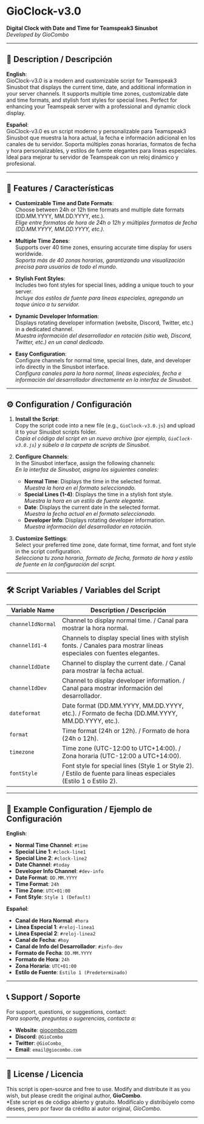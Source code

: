 # GioClock-v3.0
**Digital Clock with Date and Time for Teamspeak3 Sinusbot**  
*Developed by GioCombo*

---

## 📜 Description / Descripción

**English**:  
GioClock-v3.0 is a modern and customizable script for Teamspeak3 Sinusbot that displays the current time, date, and additional information in your server channels. It supports multiple time zones, customizable date and time formats, and stylish font styles for special lines. Perfect for enhancing your Teamspeak server with a professional and dynamic clock display.

**Español**:  
GioClock-v3.0 es un script moderno y personalizable para Teamspeak3 Sinusbot que muestra la hora actual, la fecha e información adicional en los canales de tu servidor. Soporta múltiples zonas horarias, formatos de fecha y hora personalizables, y estilos de fuente elegantes para líneas especiales. Ideal para mejorar tu servidor de Teamspeak con un reloj dinámico y profesional.

---

## 🚀 Features / Características

- **Customizable Time and Date Formats**:  
  Choose between 24h or 12h time formats and multiple date formats (DD.MM.YYYY, MM.DD.YYYY, etc.).  
  *Elige entre formatos de hora de 24h o 12h y múltiples formatos de fecha (DD.MM.YYYY, MM.DD.YYYY, etc.).*

- **Multiple Time Zones**:  
  Supports over 40 time zones, ensuring accurate time display for users worldwide.  
  *Soporta más de 40 zonas horarias, garantizando una visualización precisa para usuarios de todo el mundo.*

- **Stylish Font Styles**:  
  Includes two font styles for special lines, adding a unique touch to your server.  
  *Incluye dos estilos de fuente para líneas especiales, agregando un toque único a tu servidor.*

- **Dynamic Developer Information**:  
  Displays rotating developer information (website, Discord, Twitter, etc.) in a dedicated channel.  
  *Muestra información del desarrollador en rotación (sitio web, Discord, Twitter, etc.) en un canal dedicado.*

- **Easy Configuration**:  
  Configure channels for normal time, special lines, date, and developer info directly in the Sinusbot interface.  
  *Configura canales para la hora normal, líneas especiales, fecha e información del desarrollador directamente en la interfaz de Sinusbot.*

---

## ⚙️ Configuration / Configuración

1. **Install the Script**:  
   Copy the script code into a new file (e.g., `GioClock-v3.0.js`) and upload it to your Sinusbot scripts folder.  
   *Copia el código del script en un nuevo archivo (por ejemplo, `GioClock-v3.0.js`) y súbelo a la carpeta de scripts de Sinusbot.*

2. **Configure Channels**:  
   In the Sinusbot interface, assign the following channels:  
   *En la interfaz de Sinusbot, asigna los siguientes canales:*
   - **Normal Time**: Displays the time in the selected format.  
     *Muestra la hora en el formato seleccionado.*
   - **Special Lines (1-4)**: Displays the time in a stylish font style.  
     *Muestra la hora en un estilo de fuente elegante.*
   - **Date**: Displays the current date in the selected format.  
     *Muestra la fecha actual en el formato seleccionado.*
   - **Developer Info**: Displays rotating developer information.  
     *Muestra información del desarrollador en rotación.*

3. **Customize Settings**:  
   Select your preferred time zone, date format, time format, and font style in the script configuration.  
   *Selecciona tu zona horaria, formato de fecha, formato de hora y estilo de fuente en la configuración del script.*

---

## 🛠️ Script Variables / Variables del Script

| Variable Name       | Description / Descripción                                                                 |
|----------------------|-------------------------------------------------------------------------------------------|
| `channelIdNormal`    | Channel to display normal time. / Canal para mostrar la hora normal.                      |
| `channelId1-4`       | Channels to display special lines with stylish fonts. / Canales para mostrar líneas especiales con fuentes elegantes. |
| `channelIdDate`      | Channel to display the current date. / Canal para mostrar la fecha actual.                |
| `channelIdDev`       | Channel to display developer information. / Canal para mostrar información del desarrollador. |
| `dateformat`         | Date format (DD.MM.YYYY, MM.DD.YYYY, etc.). / Formato de fecha (DD.MM.YYYY, MM.DD.YYYY, etc.). |
| `format`             | Time format (24h or 12h). / Formato de hora (24h o 12h).                                  |
| `timezone`           | Time zone (UTC-12:00 to UTC+14:00). / Zona horaria (UTC-12:00 a UTC+14:00).               |
| `fontStyle`          | Font style for special lines (Style 1 or Style 2). / Estilo de fuente para líneas especiales (Estilo 1 o Estilo 2). |

---

## 📝 Example Configuration / Ejemplo de Configuración

**English**:  
- **Normal Time Channel**: `#time`  
- **Special Line 1**: `#clock-line1`  
- **Special Line 2**: `#clock-line2`  
- **Date Channel**: `#today`  
- **Developer Info Channel**: `#dev-info`  
- **Date Format**: `DD.MM.YYYY`  
- **Time Format**: `24h`  
- **Time Zone**: `UTC+01:00`  
- **Font Style**: `Style 1 (Default)`

**Español**:  
- **Canal de Hora Normal**: `#hora`  
- **Línea Especial 1**: `#reloj-linea1`  
- **Línea Especial 2**: `#reloj-linea2`  
- **Canal de Fecha**: `#hoy`  
- **Canal de Info del Desarrollador**: `#info-dev`  
- **Formato de Fecha**: `DD.MM.YYYY`  
- **Formato de Hora**: `24h`  
- **Zona Horaria**: `UTC+01:00`  
- **Estilo de Fuente**: `Estilo 1 (Predeterminado)`

---

## 📞 Support / Soporte

For support, questions, or suggestions, contact:  
*Para soporte, preguntas o sugerencias, contacta a:*
- **Website**: [giocombo.com](https://giocombo.com)  
- **Discord**: `@GioCombo`  
- **Twitter**: `@GioCombo_`  
- **Email**: `email@giocombo.com`

---

## 📜 License / Licencia

This script is open-source and free to use. Modify and distribute it as you wish, but please credit the original author, **GioCombo**.  
*Este script es de código abierto y gratuito. Modifícalo y distribúyelo como desees, pero por favor da crédito al autor original, **GioCombo*.*

---
